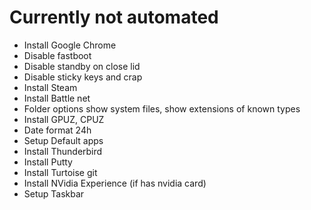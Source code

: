 # Currently not automated
* Install Google Chrome
* Disable fastboot
* Disable standby on close lid
* Disable sticky keys and crap
* Install Steam
* Install Battle net
* Folder options show system files, show extensions of known types
* Install GPUZ, CPUZ
* Date format 24h
* Setup Default apps
* Install Thunderbird
* Install Putty
* Install Turtoise git
* Install NVidia Experience (if has nvidia card)
* Setup Taskbar
